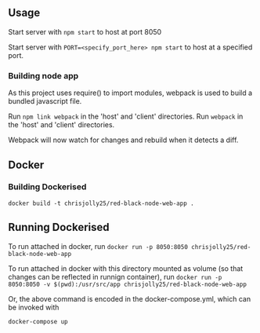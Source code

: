 ## Usage

Start server with `npm start` to host at port 8050

Start server with `PORT=<specify_port_here> npm start` to host at a specified port.

### Building node app
As this project uses require() to import modules, webpack is used to build a bundled javascript file.  

Run `npm link webpack` in the 'host' and 'client' directories.
Run `webpack` in the 'host' and 'client' directories. 

Webpack will now watch for changes and rebuild when it detects a diff.

## Docker

### Building Dockerised

`docker build -t chrisjolly25/red-black-node-web-app .`

## Running Dockerised

To run attached in docker, run 
`docker run -p 8050:8050 chrisjolly25/red-black-node-web-app`

To run attached in docker with this directory mounted as volume (so that changes can be reflected in runnign container), run
`docker run -p 8050:8050 -v $(pwd):/usr/src/app chrisjolly25/red-black-node-web-app`

Or, the above command is encoded in the docker-compose.yml, which can be invoked with

`docker-compose up`

